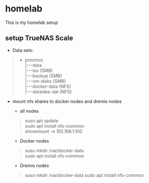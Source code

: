 
# homelab

This is my homelab setup

## setup TrueNAS Scale

- Data sets:

>   - proxmox  
>        |---data  
>            |---iso (SMB)   
>            |---backup (SMB)   
>            |---vm-disks (SMB)   
>            |---docker-data (NFS)  
>            |---datalake-dat (NFS)  

- mount nfs shares to docker nodes and dremio nodes
    - all nodes  
  
    >suso apt update  
    >sudo apt install nfs-common  
    >showmount -e 192.168.1.100

    - Docker nodes  
  
    >suso mkdir /var/docker-data  
    >sudo apt install nfs-common  
    
    - Dremio nodes

    >suso mkdir /var/docker-data 
    >sudo apt install nfs-common 
  



